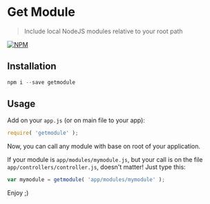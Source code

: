 # Get Module

> Include local NodeJS modules relative to your root path



[![NPM](https://nodei.co/npm/getmodule.png?downloads=true&downloadRank=true&stars=true)](https://nodei.co/npm/getmodule/)

## Installation

```js
npm i --save getmodule
```

## Usage

Add on your `app.js` (or on main file to your app):

```js
require( 'getmodule' );
```

Now, you can call any module with base on root of your application.

If your module is `app/modules/mymodule.js`, but your call is on the file `app/controllers/controller.js`, doesn't matter! Just type this:

```js
var mymodule = getmodule( 'app/modules/mymodule' );
```

Enjoy ;)